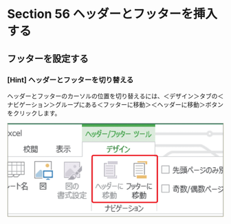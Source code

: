 # Section 56 ヘッダーとフッターを挿入する

## フッターを設定する

### [Hint] ヘッダーとフッターを切り替える

ヘッダーとフッターのカーソルの位置を切り替えるには、＜デザイン＞タブの＜ナビゲーション＞グループにある＜フッターに移動＞＜ヘッダーに移動＞ボタンをクリックします。

![hint](002.png)
